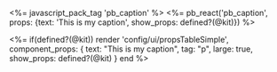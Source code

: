<%= javascript_pack_tag 'pb_caption' %>
<%= pb_react('pb_caption', props: {text: 'This is my caption', show_props: defined?(@kit)}) %>

<%=
if(defined?(@kit))
  render 'config/ui/propsTableSimple',
    component_props: {
        text: "This is my caption",
        tag: "p",
        large: true,
        show_props: defined?(@kit) }
end %>
